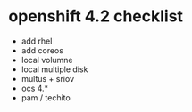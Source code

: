 # openshift 4.2  checklist

- add rhel
- add coreos
- local volumne
- local multiple disk
- multus + sriov
- ocs 4.*
- pam / techito
